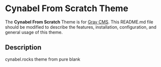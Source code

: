 # Cynabel From Scratch Theme

The **Cynabel From Scratch** Theme is for [Grav CMS](http://github.com/getgrav/grav).  This README.md file should be modified to describe the features, installation, configuration, and general usage of this theme.

## Description

cynabel.rocks theme from pure blank
